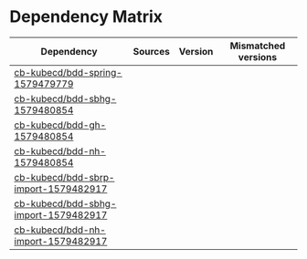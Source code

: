 # Dependency Matrix

Dependency | Sources | Version | Mismatched versions
---------- | ------- | ------- | -------------------
[cb-kubecd/bdd-spring-1579479779](https://github.com/cb-kubecd/bdd-spring-1579479779.git) |  | []() | 
[cb-kubecd/bdd-sbhg-1579480854](https://github.com/cb-kubecd/bdd-sbhg-1579480854.git) |  | []() | 
[cb-kubecd/bdd-gh-1579480854](https://github.com/cb-kubecd/bdd-gh-1579480854.git) |  | []() | 
[cb-kubecd/bdd-nh-1579480854](https://github.com/cb-kubecd/bdd-nh-1579480854.git) |  | []() | 
[cb-kubecd/bdd-sbrp-import-1579482917](https://github.com/cb-kubecd/bdd-sbrp-import-1579482917.git) |  | []() | 
[cb-kubecd/bdd-sbhg-import-1579482917](https://github.com/cb-kubecd/bdd-sbhg-import-1579482917.git) |  | []() | 
[cb-kubecd/bdd-nh-import-1579482917](https://github.com/cb-kubecd/bdd-nh-import-1579482917.git) |  | []() | 
